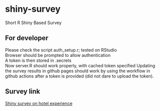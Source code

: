 # shiny-survey
Short R Shiny Based Survey

## For developer
Please check the script auth_setup.r; tested on RStudio\
Browser should be prompted to allow authentication\
A token is then stored in .secrets\
Now server.R should work properly, with cached token specified
Updating the survey results in github pages should work by using the workflow in github actions after a token is provided (did not dare to upload the token).

## Survey link
[Shiny survey on hotel experience](https://gyou.shinyapps.io/shiny-survey/)
